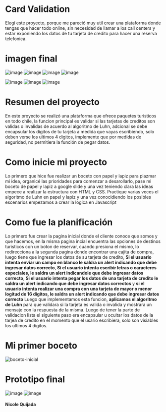 # Card Validation

Elegí este proyecto, porque me pareció muy util crear una plataforma donde tengas que hacer todo online, sin necesidad de llamar a los call centers y estar exponiendo los datos de tu tarjeta de credito para hacer una reserva telefonica.

# imagen final

![image](https://user-images.githubusercontent.com/72900415/120221853-16ee2000-c20d-11eb-9e35-873c5b7e9a03.png)
![image](https://user-images.githubusercontent.com/72900415/120221873-1fdef180-c20d-11eb-908c-5be6d695770f.png)
![image](https://user-images.githubusercontent.com/72900415/120221885-24a3a580-c20d-11eb-80ec-dae8ebe58a92.png)
![image](https://user-images.githubusercontent.com/72900415/120221898-29685980-c20d-11eb-94ef-35be82e56ef4.png)

![image](https://user-images.githubusercontent.com/72900415/120221931-35ecb200-c20d-11eb-8cf9-bd74c5f300ce.png)
![image](https://user-images.githubusercontent.com/72900415/120221962-40a74700-c20d-11eb-8f02-173b85ae41c0.png)
![image](https://user-images.githubusercontent.com/72900415/120222148-7cdaa780-c20d-11eb-86ca-87fe05b8ecf0.png)






# Resumen del proyecto

En este proyecto se realizó una plataforma que ofrece paquetes turisticos en todo chile, la funcion principal es validar si las tarjetas de creditos son validas o invalidas de acuerdo al algoritmo de Luhn, adcional se debe encapsular los digitos de tu tarjeta a medida que vayas escribiendo, solo deben verse los ultimos 4 digitos, implemente que por medidas de seguridad, no permitiera la función de pegar datos. 

# Como inicie mi proyecto

Lo primero que hice fue realizar un boceto con papel y lapiz para plazmar mi idea, organicé las prioridades para comenzar a desarollarlo, pase mi boceto de papel y lapiz a google slide y una vez teniendo clara las ideas empece a realizar la estructura con HTML y CSS. Practique varias veces el algoritmo de Luhn en papel y lapiz y una vez conocidiendo los posibles escenarios empezamos a crear la logica en Javascript 

# Como fue la planificación

Lo primero fue crear la pagina inicial donde el cliente conoce que somos y que hacemos, en la misma pagina incial encuentra las opciones de destinos turisticos con un boton de reservar, cuando presiona el mismo, lo redirecciona a la segunda pagina donde encontrar una cajita de compra, luego tiene que ingresar los datos de su tarjeta de credito, **Si el usuario intenta enviar un campo en blanco le saldra un alert indicando que debe ingresar datos correcto**, **Si el usuario intenta escribir letras o caracteres especiales, le saldra un alert indicandole que debe ingresar datos correcto**, **Si el usuario intenta pegar los datos de una tarjeta de credito le saldra un alert indicando que debe ingresar datos correctos** y **si el usuario intenta realizar una compra con una tarjeta de mayor o menor logitud de 16 digitos, le saldra un alert indicando que debe ingresar datos correcto** Luego que implementamos esta funcion, **aplicamos el algoritmo de Luhn** para que validara si la tarjeta es valida o invalida y mostrara un mensaje con la respuesta de la misma. Luego de tener la parte de validacion lista el siguiente paso era encapsular u ocultar los datos de la tarjea de credito en el momento que el usario escribiera, solo son visiables los ultimos 4 digitos.

# Mi primer boceto


![boceto-inicial](https://user-images.githubusercontent.com/72900415/120257155-a9b6ab00-c25d-11eb-8b49-8cc81a54a9ec.jpg)


# Prototipo final 

![image](https://user-images.githubusercontent.com/72900415/120257486-57c25500-c25e-11eb-9fb4-b9b38658f70f.png)
![image](https://user-images.githubusercontent.com/72900415/120257510-63158080-c25e-11eb-91a9-d4dd9c4957fc.png)


#### Nicole Quijada
